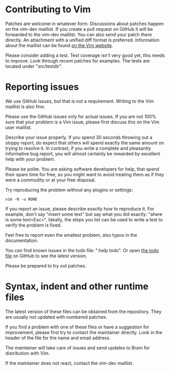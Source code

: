 # Contributing to Vim

Patches are welcome in whatever form.
Discussions about patches happen on the vim-dev maillist.
If you create a pull request on GitHub it will be
forwarded to the vim-dev maillist.  You can also send your patch there
directly.  An attachment with a unified diff format is preferred.
Information about the maillist can be found [on the Vim website].

[on the Vim website]: http://www.vim.org/maillist.php#vim-dev

Please consider adding a test.  Test coverage isn't very good yet, this needs
to improve.  Look through recent patches for examples.  The tests are located
under "src/testdir".


# Reporting issues

We use GitHub issues, but that is not a requirement.  Writing to the Vim
maillist is also fine.

Please use the GitHub issues only for actual issues. If you are not 100% sure
that your problem is a Vim issue, please first discuss this on the Vim user
maillist.

Describe your issue properly.  If you spend 30 seconds throwing out a sloppy
report, do expect that others will spend exactly the same amount on trying to
resolve it.  In contrast, if you write a complete and pleasantly informative
bug report, you will almost certainly be rewarded by excellent help with your
problem.

Please be polite.  You are asking software developers for help, that spend their
spare time for free, so you might want to avoid treating them as if they were a
commodity or at your free disposal.

Try reproducing the problem without any plugins or settings:

    vim -N -u NONE

If you report an issue, please describe exactly how to reproduce it.
For example, don't say "insert some text" but say what you did exactly:
"ahere is some text&lt;Esc&gt;".
Ideally, the steps you list can be used to write a test to verify the problem
is fixed.

Feel free to report even the smallest problem, also typos in the documentation.

You can find known issues in the todo file: ":help todo".
Or open [the todo file] on GitHub to see the latest version.

Please be prepared to try out patches.

[the todo file]: https://github.com/vim/vim/blob/master/runtime/doc/todo.txt

# Syntax, indent and other runtime files

The latest version of these files can be obtained from the repository.
They are usually not updated with numbered patches.

If you find a problem with one of these files or have a suggestion for
improvement, please first try to contact the maintainer directly.
Look in the header of the file for the name and email address.

The maintainer will take care of issues and send updates to Bram for 
distribution with Vim.

If the maintainer does not react, contact the vim-dev maillist.

